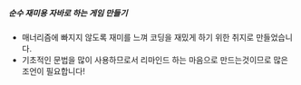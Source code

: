 ##### 순수 재미용 자바로 하는 게임 만들기

- 매너리즘에 빠지지 않도록 재미를 느껴 코딩을 재밌게 하기 위한 취지로 만들었습니다.
- 기초적인 문법을 많이 사용하므로서 리마인드 하는 마음으로 만드는것이므로 많은 조언이 필요합니다!
